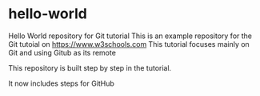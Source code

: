 # hello-world
Hello World repository for Git tutorial
This is an example repository for the Git tutoial on https://www.w3schools.com
This tutorial focuses mainly on Git and using Gitub as its remote

This repository is built step by step in the tutorial.

It now includes steps for GitHub
